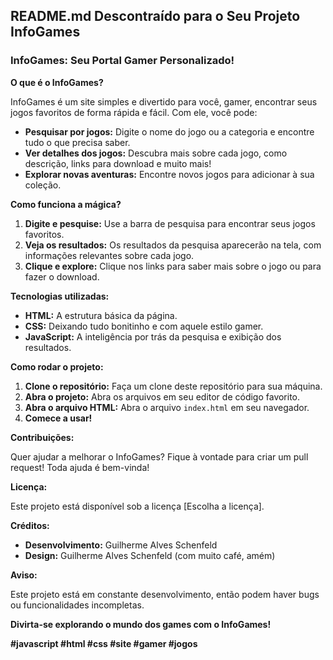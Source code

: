 ## **README.md Descontraído para o Seu Projeto InfoGames**

### **InfoGames: Seu Portal Gamer Personalizado!** 

**O que é o InfoGames?**

InfoGames é um site simples e divertido para você, gamer, encontrar seus jogos favoritos de forma rápida e fácil. Com ele, você pode:

* **Pesquisar por jogos:** Digite o nome do jogo ou a categoria e encontre tudo o que precisa saber.
* **Ver detalhes dos jogos:** Descubra mais sobre cada jogo, como descrição, links para download e muito mais!
* **Explorar novas aventuras:** Encontre novos jogos para adicionar à sua coleção.

**Como funciona a mágica?**

1. **Digite e pesquise:** Use a barra de pesquisa para encontrar seus jogos favoritos.
2. **Veja os resultados:** Os resultados da pesquisa aparecerão na tela, com informações relevantes sobre cada jogo.
3. **Clique e explore:** Clique nos links para saber mais sobre o jogo ou para fazer o download.

**Tecnologias utilizadas:**

* **HTML:** A estrutura básica da página.
* **CSS:** Deixando tudo bonitinho e com aquele estilo gamer.
* **JavaScript:** A inteligência por trás da pesquisa e exibição dos resultados.

**Como rodar o projeto:**

1. **Clone o repositório:** Faça um clone deste repositório para sua máquina.
2. **Abra o projeto:** Abra os arquivos em seu editor de código favorito.
3. **Abra o arquivo HTML:** Abra o arquivo `index.html` em seu navegador.
4. **Comece a usar!** 

**Contribuições:**

Quer ajudar a melhorar o InfoGames? Fique à vontade para criar um pull request! Toda ajuda é bem-vinda!

**Licença:**

Este projeto está disponível sob a licença [Escolha a licença].

**Créditos:**

* **Desenvolvimento:** Guilherme Alves Schenfeld
* **Design:** Guilherme Alves Schenfeld (com muito café, amém)

**Aviso:**

Este projeto está em constante desenvolvimento, então podem haver bugs ou funcionalidades incompletas. 

**Divirta-se explorando o mundo dos games com o InfoGames!**

**#javascript #html #css #site #gamer #jogos**
